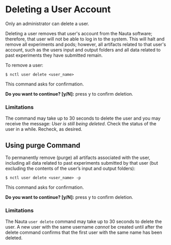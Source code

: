 # Deleting a User Account

Only an administrator can delete a user. 

Deleting a user removes that user's account from the Nauta software; therefore, that user will not be able to log in to the system. This will halt and remove all experiments and pods; however, all artifacts related to that user's account, such as the users input and output folders and all data related to past experiments they have submitted remain.

To remove a user:

  `$ nctl user delete <user_name>`

This command asks for confirmation. 

**Do you want to continue? [y/N]:** press y to confirm deletion.

### Limitations	

The command may take up to 30 seconds to delete the user and you may receive the message: _User is still being deleted_. Check the status of the user in a while. Recheck, as desired.

## Using purge Command

To permanently remove (purge) all artifacts associated with the user, including all data related to past experiments submitted by that user (but excluding the contents of the user’s input and output folders):

  `$ nctl user delete <user_name> -p`
  
This command asks for confirmation. 

**Do you want to continue? [y/N]:** press y to confirm deletion.

### Limitations	

The Nauta `user delete` command may take up to 30 seconds to delete the user. A new user with the same username _cannot_ be created until after the delete command confirms that the first user with the same name has been deleted. 
 
 
 
 
